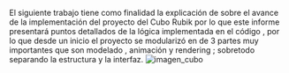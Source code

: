 El siguiente trabajo tiene como finalidad la explicación de sobre el avance de la implementación del proyecto del Cubo Rubik por lo que este informe presentará puntos detallados de la lógica implementada en el código , por lo que desde un inicio el proyecto se modularizó en de 3 partes muy importantes que son modelado , animación y rendering ; sobretodo separando la estructura y la interfaz.
![imagen_cubo](https://user-images.githubusercontent.com/51257596/145111087-70c32cf0-d4f7-4d12-b53a-495e966654f1.png)

